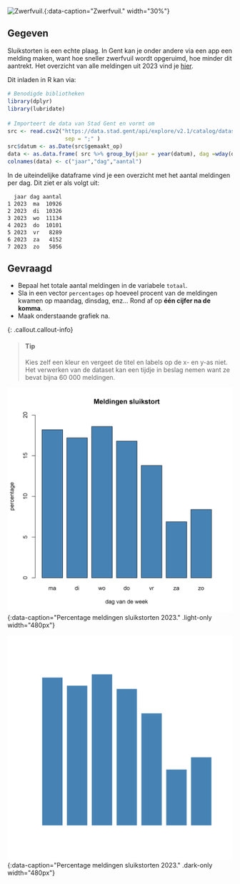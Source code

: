![Zwerfvuil.](media/lucas-van-oort.jpg "Foto door Lucas Van Oort op Unsplash."){:data-caption="Zwerfvuil." width="30%"}

## Gegeven

Sluikstorten is een echte plaag. In Gent kan je onder andere via een app een melding maken, want hoe sneller zwerfvuil wordt opgeruimd, hoe minder dit aantrekt. Het overzicht van alle meldingen uit 2023 vind je <a href="https://data.stad.gent/explore/dataset/sluikstort-meldingen-gent-2023/" target="_blank">hier</a>.

Dit inladen in R kan via:

```R
# Benodigde bibliotheken
library(dplyr)
library(lubridate)

# Importeert de data van Stad Gent en vormt om
src <- read.csv2("https://data.stad.gent/api/explore/v2.1/catalog/datasets/sluikstort-meldingen-gent-2023/exports/csv",
                  sep = ";" )
src$datum <- as.Date(src$gemaakt_op)
data <- as.data.frame( src %>% group_by(jaar = year(datum), dag =wday(datum, week_start = 1, label= TRUE)) %>% count())
colnames(data) <- c("jaar","dag","aantal")
```

In de uiteindelijke dataframe vind je een overzicht met het aantal meldingen per dag. Dit ziet er als volgt uit:

```
  jaar dag aantal
1 2023  ma  10926
2 2023  di  10326
3 2023  wo  11134
4 2023  do  10101
5 2023  vr   8289
6 2023  za   4152
7 2023  zo   5056
```

## Gevraagd

- Bepaal het totale aantal meldingen in de variabele `totaal`.
- Sla in een vector `percentages` op hoeveel procent van de meldingen kwamen op maandag, dinsdag, enz... Rond af op **één cijfer na de komma**.
- Maak onderstaande grafiek na.

{: .callout.callout-info}
>#### Tip
> Kies zelf een kleur en vergeet de titel en labels op de x- en y-as niet.
> Het verwerken van de dataset kan een tijdje in beslag nemen want ze bevat bijna 60 000 meldingen.

![Percentage meldingen sluikstorten 2023.](media/plot.png "Percentage meldingen sluikstorten 2023."){:data-caption="Percentage meldingen sluikstorten 2023." .light-only width="480px"}

![Percentage meldingen sluikstorten 2023.](media/plot_dark.png "Percentage meldingen sluikstorten 2023."){:data-caption="Percentage meldingen sluikstorten 2023." .dark-only width="480px"}